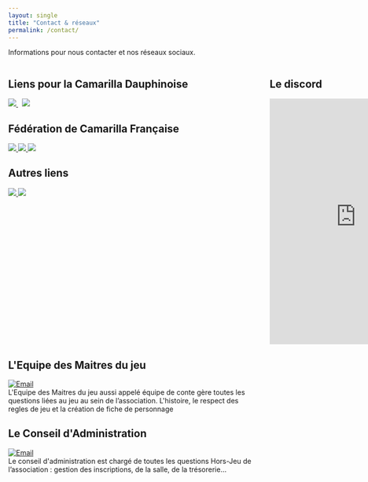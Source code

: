 ```yaml
---
layout: single
title: "Contact & réseaux"
permalink: /contact/
---
```

Informations pour nous contacter et nos réseaux sociaux.
<div style="display: grid; grid-template-columns: 1fr 1fr; gap: 2rem;">
  <!-- Colonne Liens utiles -->
  <div style="min-width:500px">
  <h2>Liens pour la Camarilla Dauphinoise</h2>
  <a href="https://facebook.com/camarilla.dauphinoise">
    <img src="https://img.shields.io/badge/Facebook-Suivre-1877F2?style=for-the-badge&logo=facebook&logoColor=white">
  </a>&nbsp;
  <a href="https://discord.gg/wTGMEGVcWk">
    <img src="https://img.shields.io/badge/Discord%20-Rejoindre%20le%20discord-5865F2?style=for-the-badge&logo=discord&logoColor=white">
  </a>

 <h2>Fédération de Camarilla Française</h2>
  <a href="https://facebook.com/Federation.Camarilla.France">
    <img src="https://img.shields.io/badge/Facebook-Suivre-1877F2?style=for-the-badge&logo=facebook&logoColor=white">
  </a>
  <a href="http://www.camarilla-fr.com/forum/index.php">
    <img src="https://img.shields.io/badge/Forum-Communauté-orange?style=for-the-badge&logo=phpbb&logoColor=white">
  </a>
  <a href="https://camarilla-fr.com/">
    <img src="https://img.shields.io/badge/Wiki-Site-red?style=for-the-badge&logo=wikipedia&logoColor=white">
  </a>



 <h2>Autres liens</h2>
  <a href="https://fr.wikipedia.org/wiki/Vampire:_La_Mascarade">
    <img src="https://img.shields.io/badge/Wiki-Vampire-red?style=for-the-badge&logo=wikipedia&logoColor=white">
  </a>
  <a href="/clans/">
    <img src="https://img.shields.io/badge/Clans-Vampiriques-8A2BE2?style=for-the-badge&logo=jekyll&logoColor=white">
  </a>

  </div>
    <!-- Colonne Widget Discord -->
  <div style="width:100%">
    <h2>Le discord</h2>
<iframe src="https://discord.com/widget?id=626455168116064297&theme=dark" width="350" height="500" allowtransparency="true" frameborder="0" sandbox="allow-popups allow-popups-to-escape-sandbox allow-same-origin allow-scripts"></iframe>
  </div>
</div>



  
## L'Equipe des Maitres du jeu
[![Email](https://img.shields.io/badge/Email-conte.grenoble@gmail.com-blue?style=for-the-badge&logo=gmail&logoColor=white)](mailto:conte.grenoble@gmail.com) <br/>
L'Equipe des Maitres du jeu aussi appelé équipe de conte gère toutes les questions liées au jeu au sein de l’association. L'histoire, le respect des regles de jeu et la création de fiche de personnage 


## Le Conseil d'Administration
[![Email](https://img.shields.io/badge/Email-ca.gratianopolis@gmail.com-blue?style=for-the-badge&logo=gmail&logoColor=white)](mailto:ca.gratianopolis@gmail.com) <br/>
Le conseil d'administration est chargé de toutes les questions Hors-Jeu de l’association : gestion des inscriptions, de la salle, de la trésorerie…
